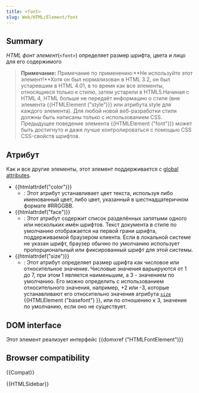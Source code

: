 ```yaml
---
title: <font>
slug: Web/HTML/Element/font
---
```


## Summary

_HTML фонт элемент_(`<font>`) определяет размер шрифта, цвета и лицо для его содержимого

> **Примечание:** Примечание по применению:**Не используйте этот элемент!**Хотя он был нормализован в HTML 3.2, он был устаревшим в HTML 4.01, в то время как все элементы, относящиеся только к стилю, затем устарели в HTML5.Начиная с HTML 4, HTML больше не передаёт информацию о стиле (вне элемента {{HTMLElement ("style")}} или атрибута style для каждого элемента). Для любой новой веб-разработки стили должны быть написаны только с использованием CSS.
> Предыдущее поведение элемента {{HTMLElement ("font")}} может быть достигнуто и даже лучше контролироваться с помощью CSS CSS-свойств шрифтов.

## Атрибут

Как и все другие элементы, этот элемент поддерживается с [global attributes](/ru/docs/HTML/Global_attributes).

- {{htmlattrdef("color")}}
  - : Этот атрибут устанавливает цвет текста, используя либо именованный цвет, либо цвет, указанный в шестнадцатеричном формате #RRGGBB.
- {{htmlattrdef("face")}}
  - : Этот атрибут содержит список разделённых запятыми одного или нескольких имён шрифтов. Текст документа в стиле по умолчанию отображается на первой грани шрифта, поддерживаемой браузером клиента. Если в локальной системе не указан шрифт, браузер обычно по умолчанию использует пропорциональный или фиксированный шрифт для этой системы.
- {{htmlattrdef("size")}}
  - : Этот атрибут определяет размер шрифта как числовое или относительное значение. Числовые значения варьируются от 1 до 7, при этом 1 является наименьшим, а 3 - значением по умолчанию. Его можно определить с использованием относительного значения, например, +2 или -3, которые устанавливают его относительно значения атрибута [`size`](/ru/docs/Web/HTML/Element/basefont#size) {{HTMLElement ("basefont") }}, или по отношению к 3, значение по умолчанию, если оно не существует.

## DOM interface

Этот элемент реализует интерфейс {{domxref ("HTMLFontElement")}}

## Browser compatibility

{{Compat}}

{{HTMLSidebar}}
